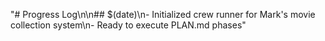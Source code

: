 "# Progress Log\n\n## $(date)\n- Initialized crew runner for Mark's movie collection system\n- Ready to execute PLAN.md phases" 
